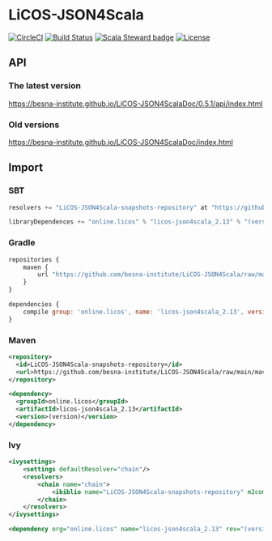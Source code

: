# LiCOS-JSON4Scala

[![CircleCI](https://circleci.com/gh/besna-institute/LiCOS-JSON4Scala.svg?style=svg)](https://circleci.com/gh/besna-institute/LiCOS-JSON4Scala)
[![Build Status](https://travis-ci.org/besna-institute/LiCOS-JSON4Scala.svg?branch=master)](https://travis-ci.org/besna-institute/LiCOS-JSON4Scala)
[![Scala Steward badge](https://img.shields.io/badge/Scala_Steward-helping-blue.svg?style=flat&logo=data:image/png;base64,iVBORw0KGgoAAAANSUhEUgAAAA4AAAAQCAMAAAARSr4IAAAAVFBMVEUAAACHjojlOy5NWlrKzcYRKjGFjIbp293YycuLa3pYY2LSqql4f3pCUFTgSjNodYRmcXUsPD/NTTbjRS+2jomhgnzNc223cGvZS0HaSD0XLjbaSjElhIr+AAAAAXRSTlMAQObYZgAAAHlJREFUCNdNyosOwyAIhWHAQS1Vt7a77/3fcxxdmv0xwmckutAR1nkm4ggbyEcg/wWmlGLDAA3oL50xi6fk5ffZ3E2E3QfZDCcCN2YtbEWZt+Drc6u6rlqv7Uk0LdKqqr5rk2UCRXOk0vmQKGfc94nOJyQjouF9H/wCc9gECEYfONoAAAAASUVORK5CYII=)](https://scala-steward.org)
[![License](https://img.shields.io/badge/License-Apache%202.0-blue.svg)](https://github.com/besna-institute/LiCOS-JSON4Scala/blob/master/LICENSE)

## API

### The latest version

https://besna-institute.github.io/LiCOS-JSON4ScalaDoc/0.5.1/api/index.html

### Old versions

https://besna-institute.github.io/LiCOS-JSON4ScalaDoc/index.html

## Import

### SBT

```scala
resolvers += "LiCOS-JSON4Scala-snapshots-repository" at "https://github.com/besna-institute/LiCOS-JSON4Scala/raw/main/maven-repo/snapshots"
```

```scala
libraryDependences += "online.licos" % "licos-json4scala_2.13" % "(version)"
```

### Gradle

```javascript
repositories {
    maven {
        url "https://github.com/besna-institute/LiCOS-JSON4Scala/raw/main/maven-repo/snapshots"
    }
}
```

```javascript
dependencies {
    compile group: 'online.licos', name: 'licos-json4scala_2.13', version: '(version)'
}
```

### Maven

```xml
<repository>
  <id>LiCOS-JSON4Scala-snapshots-repository</id>
  <url>https://github.com/besna-institute/LiCOS-JSON4Scala/raw/main/maven-repo/snapshots</url>
</repository>
```

```xml
<dependency>
  <groupId>online.licos</groupId>
  <artifactId>licos-json4scala_2.13</artifactId>
  <version>(version)</version>
</dependency>
```

### Ivy

```xml
<ivysettings>
    <settings defaultResolver="chain"/>
    <resolvers>
        <chain name="chain">
            <ibiblio name="LiCOS-JSON4Scala-snapshots-repository" m2compatible="true" root="https://github.com/besna-institute/LiCOS-JSON4Scala/raw/main/maven-repo/snapshots"/>
        </chain>
    </resolvers>
</ivysettings>
```

```xml
<dependency org="online.licos" name="licos-json4scala_2.13" rev="(version)"/>
```
